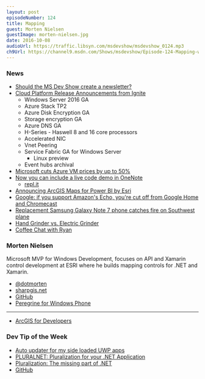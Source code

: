 ```yaml
---
layout: post
episodeNumber: 124
title: Mapping
guest: Morten Nielsen
guestImage: morten-nielsen.jpg
date: 2016-10-08
audioUrl: https://traffic.libsyn.com/msdevshow/msdevshow_0124.mp3
ch9Url: https://channel9.msdn.com/Shows/msdevshow/Episode-124-Mapping-with-Morten
---
```


### News

 - [Should the MS Dev Show create a newsletter?](https://twitter.com/msdevshow/status/779377843897786368)
 - [Cloud Platform Release Announcements from Ignite](https://blogs.technet.microsoft.com/stbnewsbytes/2016/09/26/cloud-platform-release-announcements-for-september-26-2016/)
   - Windows Server 2016 GA
   - Azure Stack TP2
   - Azure Disk Encryption GA
   - Storage encryption GA
   - Azure DNS GA
   - H-Series - Haswell 8 and 16 core processors
   - Accelerated NIC
   - Vnet Peering
   - Service Fabric GA for Windows Server
     - Linux preview
   - Event hubs archival
 - [Microsoft cuts Azure VM prices by up to 50%](http://venturebeat.com/2016/10/03/microsoft-cuts-azure-vm-prices-by-up-to-50/)
 - [Now you can include a live code demo in OneNote](https://blogs.office.com/2016/09/07/now-teachers-can-include-live-code-demo-in-onenote/)
   - [repl.it](https://repl.it/Dqm4/0)
 - [Announcing ArcGIS Maps for Power BI by Esri](https://powerbi.microsoft.com/en-us/blog/announcing-arcgis-maps-for-power-bi-by-esri-preview/)
 - [Google: if you support Amazon's Echo, you're cut off from Google Home and Chromecast](http://boingboing.net/2016/10/02/google-if-you-support-amazon.html)
 - [Replacement Samsung Galaxy Note 7 phone catches fire on Southwest plane](http://www.theverge.com/2016/10/5/13175000/samsung-galaxy-note-7-fire-replacement-plane-battery-southwest)
 - [Hand Grinder vs. Electric Grinder](https://www.youtube.com/watch?v=Hxh-g0lgYRw)
  - [Coffee Chat with Ryan](https://twitter.com/RyanLowdermilk/status/783307061559894016)

### Morten Nielsen

Microsoft MVP for Windows Development, focuses on API and Xamarin control development at ESRI where he builds mapping controls for .NET and Xamarin.

 - [@dotmorten](https://twitter.com/dotmorten)
 - [sharpgis.net](http://www.sharpgis.net/)
 - [GitHub](https://github.com/dotmorten)
 - [Peregrine for Windows Phone](http://www.sharpgis.net/page/Peregrine)

---------------------------------------------------------

 - [ArcGIS for Developers](http://developers.esri.com) 

### Dev Tip of the Week

 - [Auto updater for my side loaded UWP apps](http://matthijs.hoekstraonline.net/2016/09/27/auto-updater-for-my-side-loaded-uwp-apps/)
 - [PLURALNET: Pluralization for your .NET Application](http://www.rudyhuyn.com/blog/2016/09/28/pluralnet-pluralization-for-your-net-application/)
  - [Pluralization: The missing part of .NET](http://www.rudyhuyn.com/blog/2016/09/28/pluralization-the-missing-part-of-net/)
  - [GitHub](https://github.com/rudyhuyn/PluralNet)